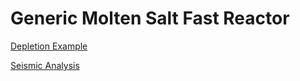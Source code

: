 # Generic Molten Salt Fast Reactor

[Depletion Example](depletion/index.md)

[Seismic Analysis](seismic_analysis/index.md)
